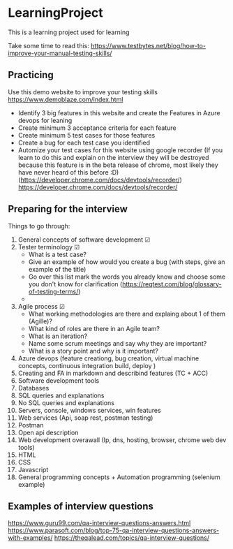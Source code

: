 # LearningProject
This is a learning project used for learning

Take some time to read this:
https://www.testbytes.net/blog/how-to-improve-your-manual-testing-skills/

Practicing
---
Use this demo website to improve your testing skills
https://www.demoblaze.com/index.html

- Identify 3 big features in this website and create the Features in Azure devops for leaning
- Create minimum 3 acceptance criteria for each feature
- Create minimum 5 test cases for those features
- Create a bug for each test case you identified
- Automize your test cases for this website using google recorder (If you learn to do this and explain on the interview they will be destroyed because this feature is in the beta release of chrome, most likely they have never heard of this before :D)
(https://developer.chrome.com/docs/devtools/recorder/)
https://developer.chrome.com/docs/devtools/recorder/

Preparing for the interview
---

Things to go through:
1. General concepts of software development &#x2611;
2. Tester terminology &#x2611;
    - What is a test case?
    - Give an example of how would you create a bug (with steps, give an example of the title)
    - Go over this list mark the words you already know and choose some you don't know for clarification (https://reqtest.com/blog/glossary-of-testing-terms/)
    - 
3. Agile process &#x2611;
    - What working methodologies are there and explaing about 1 of them (Agille)?
    - What kind of roles are there in an Agile team?
    - What is an iteration?
    - Name some scrum meetings and say why they are important?
    - What is a story point and why is it important?
4. Azure devops (feature creationg, bug creation, virtual machine concepts, continuous integration build, deploy ) 
5. Creating and FA in markdown and describind features (TC + ACC)
6. Software development tools
10. Databases 
11. SQL queries and explanations
12. No SQL queries and explanations
13. Servers, console, windows services, win features
14. Web services (Api, soap rest, postman testing)
15. Postman
16. Open api description
17. Web development overawall (Ip, dns, hosting, browser, chrome web dev tools)
18. HTML
19. CSS
20. Javascript
21. General programming concepts +  Automation programming (selenium example)


## Examples of interview questions

https://www.guru99.com/qa-interview-questions-answers.html
https://www.parasoft.com/blog/top-75-qa-interview-questions-answers-with-examples/
https://theqalead.com/topics/qa-interview-questions/

